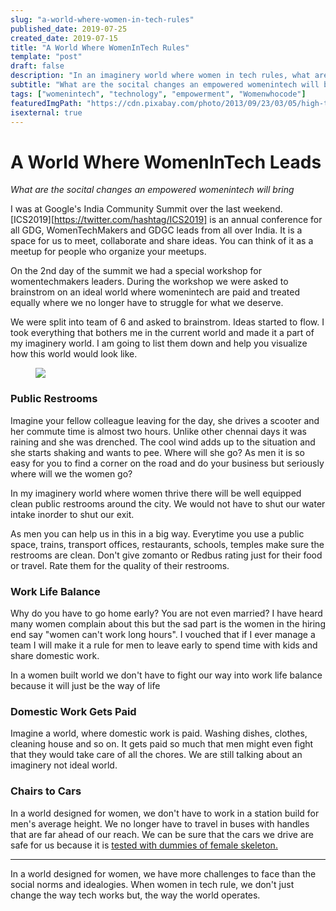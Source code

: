 ```yaml
---
slug: "a-world-where-women-in-tech-rules"
published_date: 2019-07-25
created_date: 2019-07-15
title: "A World Where WomenInTech Rules"
template: "post"
draft: false
description: "In an imaginery world where women in tech rules, what are the societal changes we will see."
subtitle: "What are the socital changes an empowered womenintech will bring"
tags: ["womenintech", "technology", "empowerment", "Womenwhocode"]
featuredImgPath: "https://cdn.pixabay.com/photo/2013/09/23/03/05/high-tech-185146_960_720.jpg"
isexternal: true
---
```


# A World Where WomenInTech Leads
_What are the socital changes an empowered womenintech will bring_

I was at Google's India Community Summit over the last weekend. [ICS2019][https://twitter.com/hashtag/ICS2019] is an annual conference for all GDG, WomenTechMakers and GDGC leads from all over India. It is a space for us to meet, collaborate and share ideas. You can think of it as a meetup for people who organize your meetups. 

On the 2nd day of the summit we had a special workshop for womentechmakers leaders. During the workshop we were asked to brainstrom on an ideal world where womenintech are paid and treated equally where we no longer have to struggle for what we deserve. 

We were split into team of 6 and asked to brainstrom. Ideas started to flow. I took everything that bothers me in the current world and made it a part of my imaginery world. I am going to list them down and help you visualize how this world would look like.

<figure>

![](https://cdn.pixabay.com/photo/2013/09/23/03/05/high-tech-185146_960_720.jpg)

</figure>

### Public Restrooms

Imagine your fellow colleague leaving for the day, she drives a scooter and her commute time is almost two hours. Unlike other chennai days it was raining and she was drenched. The cool wind adds up to the situation and she starts shaking and wants to pee. Where will she go? As men it is so easy for you to find a corner on the road and do your business but seriously where will we the women go? 

In my imaginery world where women thrive there will be well equipped clean public restrooms around the city. We would not have to shut our water intake inorder to shut our exit.

As men you can help us in this in a big way. Everytime you use a public space, trains, transport offices, restaurants, schools, temples make sure the restrooms are clean. Don't give zomanto or Redbus rating just for their food or travel. Rate them for the quality of their restrooms.

### Work Life Balance

Why do you have to go home early? You are not even married? I have heard many women complain about this but the sad part is the women in the hiring end say "women can't work long hours". I vouched that if I ever manage a team I will make it a rule for men to leave early to spend time with kids and share domestic work. 

In a women built world we don't have to fight our way into work life balance because it will just be the way of life

### Domestic Work Gets Paid

Imagine a world, where domestic work is paid. Washing dishes, clothes, cleaning house and so on. It gets paid so much that men might even fight that they would take care of all the chores. We are still talking about an imaginery not ideal world.

### Chairs to Cars

In a world designed for women, we don't have to work in a station build for men's average height. We no longer have to travel in buses with handles that are far ahead of our reach. We can be sure that the cars we drive are safe for us because it is [tested with dummies of female skeleton.](https://www.theguardian.com/lifeandstyle/2019/feb/23/truth-world-built-for-men-car-crashes)

---

In a world designed for women, we have more challenges to face than the social norms and idealogies. When women in tech rule, we don't just change the way tech works but, the way  the world operates.


